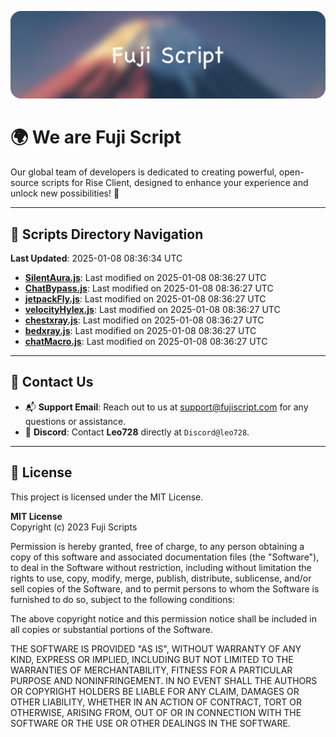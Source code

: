 ![Banner](.github/b.webp)

# 🌍 **We are Fuji Script**

Our global team of developers is dedicated to creating powerful, open-source scripts for Rise Client, designed to enhance your experience and unlock new possibilities! 🌟

---
<!-- SCRIPTS_NAVIGATION_START -->
## 📂 **Scripts Directory Navigation**

**Last Updated**: 2025-01-08 08:36:34 UTC

- **[SilentAura.js](scripts/SilentAura.js)**: Last modified on 2025-01-08 08:36:27 UTC
- **[ChatBypass.js](scripts/ChatBypass.js)**: Last modified on 2025-01-08 08:36:27 UTC
- **[jetpackFly.js](scripts/jetpackFly.js)**: Last modified on 2025-01-08 08:36:27 UTC
- **[velocityHylex.js](scripts/velocityHylex.js)**: Last modified on 2025-01-08 08:36:27 UTC
- **[chestxray.js](scripts/chestxray.js)**: Last modified on 2025-01-08 08:36:27 UTC
- **[bedxray.js](scripts/bedxray.js)**: Last modified on 2025-01-08 08:36:27 UTC
- **[chatMacro.js](scripts/chatMacro.js)**: Last modified on 2025-01-08 08:36:27 UTC

<!-- SCRIPTS_NAVIGATION_END -->

---

## 💬 **Contact Us**  
- 📬 **Support Email**: Reach out to us at [support@fujiscript.com](mailto:support@fujiscript.com) for any questions or assistance.  
- 💬 **Discord**: Contact **Leo728** directly at `Discord@leo728`.

---

## 📜 **License**

This project is licensed under the MIT License.  

**MIT License**  
Copyright (c) 2023 Fuji Scripts  

Permission is hereby granted, free of charge, to any person obtaining a copy of this software and associated documentation files (the "Software"), to deal in the Software without restriction, including without limitation the rights to use, copy, modify, merge, publish, distribute, sublicense, and/or sell copies of the Software, and to permit persons to whom the Software is furnished to do so, subject to the following conditions:  

The above copyright notice and this permission notice shall be included in all copies or substantial portions of the Software.  

THE SOFTWARE IS PROVIDED "AS IS", WITHOUT WARRANTY OF ANY KIND, EXPRESS OR IMPLIED, INCLUDING BUT NOT LIMITED TO THE WARRANTIES OF MERCHANTABILITY, FITNESS FOR A PARTICULAR PURPOSE AND NONINFRINGEMENT. IN NO EVENT SHALL THE AUTHORS OR COPYRIGHT HOLDERS BE LIABLE FOR ANY CLAIM, DAMAGES OR OTHER LIABILITY, WHETHER IN AN ACTION OF CONTRACT, TORT OR OTHERWISE, ARISING FROM, OUT OF OR IN CONNECTION WITH THE SOFTWARE OR THE USE OR OTHER DEALINGS IN THE SOFTWARE.  
